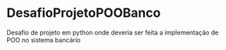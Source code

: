 # DesafioProjetoPOOBanco
Desafio de projeto em python onde deveria ser feita a implementação de POO no sistema bancário
